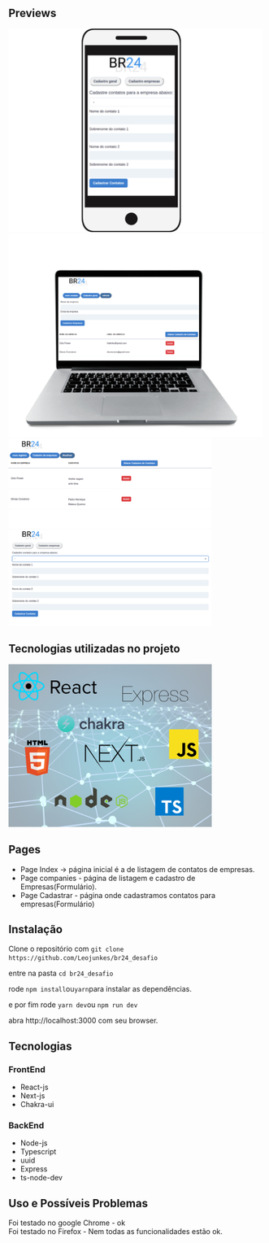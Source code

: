 ## Previews 

<img width="500" src='public/imagens/cellcadastrobr24.png' />

<img width="500" src='public/imagens/pccadastrobr24.png'/>

<img width='400' src='public/imagens/cadastrobr24.png' />

<img width='400' src='public/imagens/cadastrobr241.png' />

## Tecnologias utilizadas no projeto

<img width="400" src="public/imagens/tecnologias.png" />

## Pages

- Page Index -> página inicial é a de listagem de contatos de empresas.
- Page companies - página de listagem e cadastro de Empresas(Formulário).
- Page Cadastrar - página onde cadastramos contatos para empresas(Formulário)

## Instalação

Clone o repositório com ```git clone https://github.com/Leojunkes/br24_desafio```

entre na pasta ```cd br24_desafio```

rode ```npm install```ou```yarn```para instalar as dependências.

e por fim rode ```yarn dev```ou ```npm run dev```

abra http://localhost:3000 com seu browser.

## Tecnologias

### FrontEnd
- React-js
- Next-js
- Chakra-ui

### BackEnd
- Node-js<br>
- Typescript
- uuid
- Express
- ts-node-dev

## Uso e Possíveis Problemas

Foi testado no google Chrome - ok <br>
Foi testado no Firefox - Nem todas as funcionalidades estão ok.





